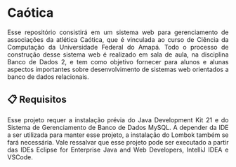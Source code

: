 # Caótica
<p align="justify"> Esse repositório consistirá em um sistema web para gerenciamento de associações da atlética Caótica, que é vinculada ao curso de Ciência da Computação da Universidade Federal do Amapá. Todo o processo de construção desse sistema web é realizado em sala de aula, na disciplina Banco de Dados 2, e tem como objetivo fornecer para alunos e alunas aspectos importantes sobre desenvolvimento de sistemas web orientados a banco de dados relacionais.</p>

## 📋 Requisitos
<p align="justify"> Esse projeto requer a instalação prévia do Java Development Kit 21 e do Sistema de Gerenciamento de Banco de Dados MySQL. A depender da IDE a ser utilizada para manter esse projeto, a instalação do Lombok também se fará necessária. Vale ressalvar que esse projeto pode ser executado a partir das IDEs Eclipse for Enterprise Java and Web Developers, IntelliJ IDEA e VSCode.
